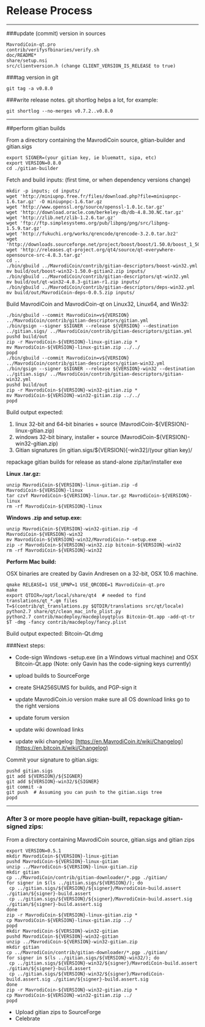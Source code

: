 Release Process
====================

* * *

###update (commit) version in sources


	MavrodiCoin-qt.pro
	contrib/verifysfbinaries/verify.sh
	doc/README*
	share/setup.nsi
	src/clientversion.h (change CLIENT_VERSION_IS_RELEASE to true)

###tag version in git

	git tag -a v0.8.0

###write release notes. git shortlog helps a lot, for example:

	git shortlog --no-merges v0.7.2..v0.8.0

* * *

##perform gitian builds

 From a directory containing the MavrodiCoin source, gitian-builder and gitian.sigs
  
	export SIGNER=(your gitian key, ie bluematt, sipa, etc)
	export VERSION=0.8.0
	cd ./gitian-builder

 Fetch and build inputs: (first time, or when dependency versions change)

	mkdir -p inputs; cd inputs/
	wget 'http://miniupnp.free.fr/files/download.php?file=miniupnpc-1.6.tar.gz' -O miniupnpc-1.6.tar.gz
	wget 'http://www.openssl.org/source/openssl-1.0.1c.tar.gz'
	wget 'http://download.oracle.com/berkeley-db/db-4.8.30.NC.tar.gz'
	wget 'http://zlib.net/zlib-1.2.6.tar.gz'
	wget 'ftp://ftp.simplesystems.org/pub/libpng/png/src/libpng-1.5.9.tar.gz'
	wget 'http://fukuchi.org/works/qrencode/qrencode-3.2.0.tar.bz2'
	wget 'http://downloads.sourceforge.net/project/boost/boost/1.50.0/boost_1_50_0.tar.bz2'
	wget 'http://releases.qt-project.org/qt4/source/qt-everywhere-opensource-src-4.8.3.tar.gz'
	cd ..
	./bin/gbuild ../MavrodiCoin/contrib/gitian-descriptors/boost-win32.yml
	mv build/out/boost-win32-1.50.0-gitian2.zip inputs/
	./bin/gbuild ../MavrodiCoin/contrib/gitian-descriptors/qt-win32.yml
	mv build/out/qt-win32-4.8.3-gitian-r1.zip inputs/
	./bin/gbuild ../MavrodiCoin/contrib/gitian-descriptors/deps-win32.yml
	mv build/out/MavrodiCoin-deps-0.0.5.zip inputs/

 Build MavrodiCoin and MavrodiCoin-qt on Linux32, Linux64, and Win32:
  
	./bin/gbuild --commit MavrodiCoin=v${VERSION} ../MavrodiCoin/contrib/gitian-descriptors/gitian.yml
	./bin/gsign --signer $SIGNER --release ${VERSION} --destination ../gitian.sigs/ ../MavrodiCoin/contrib/gitian-descriptors/gitian.yml
	pushd build/out
	zip -r MavrodiCoin-${VERSION}-linux-gitian.zip *
	mv MavrodiCoin-${VERSION}-linux-gitian.zip ../../
	popd
	./bin/gbuild --commit MavrodiCoin=v${VERSION} ../MavrodiCoin/contrib/gitian-descriptors/gitian-win32.yml
	./bin/gsign --signer $SIGNER --release ${VERSION}-win32 --destination ../gitian.sigs/ ../MavrodiCoin/contrib/gitian-descriptors/gitian-win32.yml
	pushd build/out
	zip -r MavrodiCoin-${VERSION}-win32-gitian.zip *
	mv MavrodiCoin-${VERSION}-win32-gitian.zip ../../
	popd

  Build output expected:

  1. linux 32-bit and 64-bit binaries + source (MavrodiCoin-${VERSION}-linux-gitian.zip)
  2. windows 32-bit binary, installer + source (MavrodiCoin-${VERSION}-win32-gitian.zip)
  3. Gitian signatures (in gitian.sigs/${VERSION}[-win32]/(your gitian key)/

repackage gitian builds for release as stand-alone zip/tar/installer exe

**Linux .tar.gz:**

	unzip MavrodiCoin-${VERSION}-linux-gitian.zip -d MavrodiCoin-${VERSION}-linux
	tar czvf MavrodiCoin-${VERSION}-linux.tar.gz MavrodiCoin-${VERSION}-linux
	rm -rf MavrodiCoin-${VERSION}-linux

**Windows .zip and setup.exe:**

	unzip MavrodiCoin-${VERSION}-win32-gitian.zip -d MavrodiCoin-${VERSION}-win32
	mv MavrodiCoin-${VERSION}-win32/MavrodiCoin-*-setup.exe .
	zip -r MavrodiCoin-${VERSION}-win32.zip bitcoin-${VERSION}-win32
	rm -rf MavrodiCoin-${VERSION}-win32

**Perform Mac build:**

  OSX binaries are created by Gavin Andresen on a 32-bit, OSX 10.6 machine.

	qmake RELEASE=1 USE_UPNP=1 USE_QRCODE=1 MavrodiCoin-qt.pro
	make
	export QTDIR=/opt/local/share/qt4  # needed to find translations/qt_*.qm files
	T=$(contrib/qt_translations.py $QTDIR/translations src/qt/locale)
	python2.7 share/qt/clean_mac_info_plist.py
	python2.7 contrib/macdeploy/macdeployqtplus Bitcoin-Qt.app -add-qt-tr $T -dmg -fancy contrib/macdeploy/fancy.plist

 Build output expected: Bitcoin-Qt.dmg

###Next steps:

* Code-sign Windows -setup.exe (in a Windows virtual machine) and
  OSX Bitcoin-Qt.app (Note: only Gavin has the code-signing keys currently)

* upload builds to SourceForge

* create SHA256SUMS for builds, and PGP-sign it

* update MavrodiCoin.io version
  make sure all OS download links go to the right versions

* update forum version

* update wiki download links

* update wiki changelog: [https://en.MavrodiCoin.it/wiki/Changelog](https://en.bitcoin.it/wiki/Changelog)

Commit your signature to gitian.sigs:

	pushd gitian.sigs
	git add ${VERSION}/${SIGNER}
	git add ${VERSION}-win32/${SIGNER}
	git commit -a
	git push  # Assuming you can push to the gitian.sigs tree
	popd

-------------------------------------------------------------------------

### After 3 or more people have gitian-built, repackage gitian-signed zips:

From a directory containing MavrodiCoin source, gitian.sigs and gitian zips

	export VERSION=0.5.1
	mkdir MavrodiCoin-${VERSION}-linux-gitian
	pushd MavrodiCoin-${VERSION}-linux-gitian
	unzip ../MavrodiCoin-${VERSION}-linux-gitian.zip
	mkdir gitian
	cp ../MavrodiCoin/contrib/gitian-downloader/*.pgp ./gitian/
	for signer in $(ls ../gitian.sigs/${VERSION}/); do
	 cp ../gitian.sigs/${VERSION}/${signer}/MavrodiCoin-build.assert ./gitian/${signer}-build.assert
	 cp ../gitian.sigs/${VERSION}/${signer}/MavrodiCoin-build.assert.sig ./gitian/${signer}-build.assert.sig
	done
	zip -r MavrodiCoin-${VERSION}-linux-gitian.zip *
	cp MavrodiCoin-${VERSION}-linux-gitian.zip ../
	popd
	mkdir MavrodiCoin-${VERSION}-win32-gitian
	pushd MavrodiCoin-${VERSION}-win32-gitian
	unzip ../MavrodiCoin-${VERSION}-win32-gitian.zip
	mkdir gitian
	cp ../MavrodiCoin/contrib/gitian-downloader/*.pgp ./gitian/
	for signer in $(ls ../gitian.sigs/${VERSION}-win32/); do
	 cp ../gitian.sigs/${VERSION}-win32/${signer}/MavrodiCoin-build.assert ./gitian/${signer}-build.assert
	 cp ../gitian.sigs/${VERSION}-win32/${signer}/MavrodiCoin-build.assert.sig ./gitian/${signer}-build.assert.sig
	done
	zip -r MavrodiCoin-${VERSION}-win32-gitian.zip *
	cp MavrodiCoin-${VERSION}-win32-gitian.zip ../
	popd

- Upload gitian zips to SourceForge
- Celebrate 
